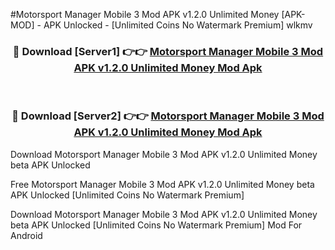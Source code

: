 #Motorsport Manager Mobile 3 Mod APK v1.2.0 Unlimited Money [APK-MOD] - APK Unlocked - [Unlimited Coins No Watermark Premium] wlkmv



<div align="center">

<h3>🔴 Download [Server1] 👉👉 <a href="https://momento.my/?title=Motorsport_Manager_Mobile_3_Mod_APK_v1.2.0_Unlimited_Money">Motorsport Manager Mobile 3 Mod APK v1.2.0 Unlimited Money Mod Apk</a></h3><br>

<h3>🔴 Download [Server2] 👉👉 <a href="https://momento.my/?title=Motorsport_Manager_Mobile_3_Mod_APK_v1.2.0_Unlimited_Money">Motorsport Manager Mobile 3 Mod APK v1.2.0 Unlimited Money Mod Apk</a></h3>
</div>



Download Motorsport Manager Mobile 3 Mod APK v1.2.0 Unlimited Money beta APK Unlocked

Free Motorsport Manager Mobile 3 Mod APK v1.2.0 Unlimited Money beta APK Unlocked [Unlimited Coins No Watermark Premium]

Download Motorsport Manager Mobile 3 Mod APK v1.2.0 Unlimited Money beta APK Unlocked [Unlimited Coins No Watermark Premium] Mod For Android
